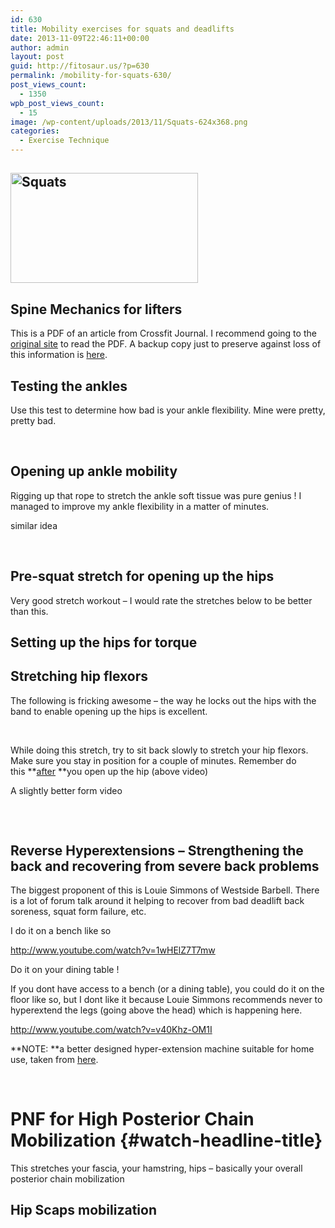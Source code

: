```yaml
---
id: 630
title: Mobility exercises for squats and deadlifts
date: 2013-11-09T22:46:11+00:00
author: admin
layout: post
guid: http://fitosaur.us/?p=630
permalink: /mobility-for-squats-630/
post_views_count:
  - 1350
wpb_post_views_count:
  - 15
image: /wp-content/uploads/2013/11/Squats-624x368.png
categories:
  - Exercise Technique
---
```

## <a href="http://fitosaur.us/wp-content/uploads/2013/11/Squats.png" onclick="_gaq.push(['_trackEvent', 'outbound-article', 'http://fitosaur.us/wp-content/uploads/2013/11/Squats.png', '']);" ><img class="alignleft size-medium wp-image-638" alt="Squats" src="http://fitosaur.us/wp-content/uploads/2013/11/Squats-300x176.png" width="300" height="176" srcset="http://www.fitosaur.us/wp-content/uploads/2013/11/Squats-300x176.png 300w, http://www.fitosaur.us/wp-content/uploads/2013/11/Squats-1024x603.png 1024w, http://www.fitosaur.us/wp-content/uploads/2013/11/Squats-624x368.png 624w, http://www.fitosaur.us/wp-content/uploads/2013/11/Squats.png 1526w" sizes="(max-width: 300px) 100vw, 300px" /></a>

## 

## 

## 

## 

## 

## 

## Spine Mechanics for lifters

This is a PDF of an article from Crossfit Journal. I recommend going to the <a href="http://journal.crossfit.com/2007/11/spine-mechanics-for-lifters-by.tpl" onclick="_gaq.push(['_trackEvent', 'outbound-article', 'http://journal.crossfit.com/2007/11/spine-mechanics-for-lifters-by.tpl', 'original site']);" >original site</a> to read the PDF. A backup copy just to preserve against loss of this information is <a href="http://fitosaur.us/wp-content/uploads/2013/11/63_07_Spine_Mechanics.pdf" onclick="_gaq.push(['_trackEvent','download','http://fitosaur.us/wp-content/uploads/2013/11/63_07_Spine_Mechanics.pdf']);" >here</a>.

## 

## Testing the ankles

Use this test to determine how bad is your ankle flexibility. Mine were pretty, pretty bad.



&nbsp;

## Opening up ankle mobility

Rigging up that rope to stretch the ankle soft tissue was pure genius ! I managed to improve my ankle flexibility in a matter of minutes.



similar idea



&nbsp;

## Pre-squat stretch for opening up the hips

Very good stretch workout &#8211; I would rate the stretches below to be better than this.



## Setting up the hips for torque



## Stretching hip flexors

The following is fricking awesome &#8211; the way he locks out the hips with the band to enable opening up the hips is excellent.



&nbsp;

While doing this stretch, try to sit back slowly to stretch your hip flexors. Make sure you stay in position for a couple of minutes. Remember do this **<span style="text-decoration: underline;">after</span> **you open up the hip (above video)



A slightly better form video



## <span style="font-size: 13px;"> </span>

## Reverse Hyperextensions &#8211; Strengthening the back and recovering from severe back problems

The biggest proponent of this is Louie Simmons of Westside Barbell. There is a lot of forum talk around it helping to recover from bad deadlift back soreness, squat form failure, etc.



I do it on a bench like so

http://www.youtube.com/watch?v=1wHElZ7T7mw

Do it on your dining table !



If you dont have access to a bench (or a dining table), you could do it on the floor like so, but I dont like it because Louie Simmons recommends never to hyperextend the legs (going above the head) which is happening here.

http://www.youtube.com/watch?v=v40Khz-OM1I

**NOTE: **a better designed hyper-extension machine suitable for home use, taken from <a href="http://robertsontrainingsystems.com/blog/re-building-the-reverse-hyper/" onclick="_gaq.push(['_trackEvent', 'outbound-article', 'http://robertsontrainingsystems.com/blog/re-building-the-reverse-hyper/', 'here']);" >here</a>.



&nbsp;

# PNF for High Posterior Chain Mobilization {#watch-headline-title}

This stretches your fascia, your hamstring, hips &#8211; basically your overall posterior chain mobilization



## Hip Scaps mobilization